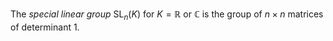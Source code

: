 The *special linear group* $\mathop{\mathrm{SL}}_n(K)$ for $K=\mathbb{R}$ or $\mathbb{C}$ is the group of $n\times n$ matrices of determinant 1.
